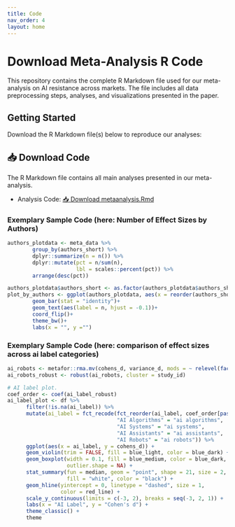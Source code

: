 ```yaml
---
title: Code
nav_order: 4
layout: home
---
```


# Download Meta-Analysis R Code

This repository contains the complete R Markdown file used for our meta-analysis on AI resistance across markets. The file includes all data preprocessing steps, analyses, and visualizations presented in the paper.

## Getting Started
Download the R Markdown file(s) below to reproduce our analyses:

## 📥 Download Code
The R Markdown file contains all main analyses presented in our meta-analysis.

- Analysis Code: [📥 Download metaanalysis.Rmd](meta_docs/metaanalysis.Rmd) 

### Exemplary Sample Code (here: Number of Effect Sizes by Authors)
```r 
authors_plotdata <- meta_data %>%
        group_by(authors_short) %>%
        dplyr::summarize(n = n()) %>% 
        dplyr::mutate(pct = n/sum(n),
                      lbl = scales::percent(pct)) %>% 
        arrange(desc(pct))

authors_plotdata$authors_short <- as.factor(authors_plotdata$authors_short)
plot_by_authors <- ggplot(authors_plotdata, aes(x = reorder(authors_short, n), y = n)) +
        geom_bar(stat = "identity")+
        geom_text(aes(label = n, hjust = -0.1))+
        coord_flip()+
        theme_bw()+
        labs(x = "", y ="")
```


### Exemplary Sample Code (here: comparison of effect sizes across ai label categories)
```r 
ai_robots <- metafor::rma.mv(cohens_d, variance_d, mods = ~ relevel(factor(ai_label), ref = 'ai robots'), data = df, random = ~ 1 | article_id/es_id, tdist = TRUE, btt = 2:4)
ai_robots_robust <- robust(ai_robots, cluster = study_id)

# AI label plot.
coef_order <- coef(ai_label_robust)
ai_label_plot <- df %>%
	  filter(!is.na(ai_label)) %>%
	  mutate(ai_label = fct_recode(fct_reorder(ai_label, coef_order[paste0("factor(ai_label)", ai_label)], .desc = TRUE),
	                               "AI Algorithms" = "ai algorithms",
	                               "AI Systems" = "ai systems",
	                               "AI Assistants" = "ai assistants",
	                               "AI Robots" = "ai robots")) %>%
	  ggplot(aes(x = ai_label, y = cohens_d)) +
	  geom_violin(trim = FALSE, fill = blue_light, color = blue_dark) +
	  geom_boxplot(width = 0.1, fill = blue_medium, color = blue_dark, 
	               outlier.shape = NA) +
	  stat_summary(fun = median, geom = "point", shape = 21, size = 2,
	               fill = "white", color = "black") +
	  geom_hline(yintercept = 0, linetype = "dashed", size = 1, 
	             color = red_line) +
	  scale_y_continuous(limits = c(-3, 2), breaks = seq(-3, 2, 1)) +
	  labs(x = "AI Label", y = "Cohen's d") +
	  theme_classic() +
	  theme
```
